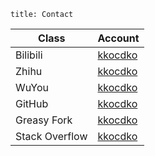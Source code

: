 ```
title: Contact
```

|Class|Account|
|-|-|
|Bilibili|[kkocdko](https://space.bilibili.com/22587059)|
|Zhihu|[kkocdko](https://zhihu.com/people/kkocdko)|
|WuYou|[kkocdko](http://wuyou.net?730300)|
|GitHub|[kkocdko](https://github.com/kkocdko)|
|Greasy Fork|[kkocdko](https://greasyfork.org/users/197529)|
|Stack Overflow|[kkocdko](https://stackoverflow.com/users/11338291)|

